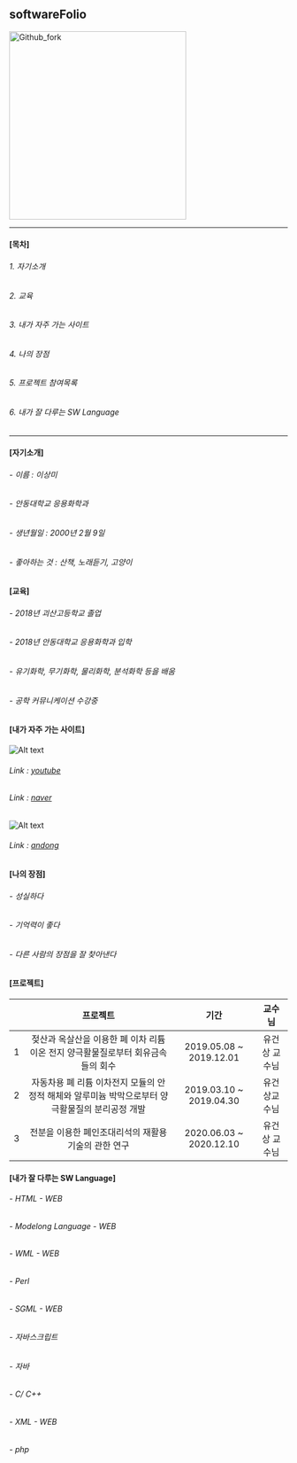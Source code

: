 ## softwareFolio

<img src="https://user-images.githubusercontent.com/86451095/123884762-f5589380-d986-11eb-828e-84f8fd54fe1e.jpg" width="320px" height="340px" title="px(픽셀) 크기 설정" alt="Github_fork"></img><br/>

***

#### [목차]

###### 1. 자기소개
###### 2. 교육
###### 3. 내가 자주 가는 사이트
###### 4. 나의 장점
###### 5. 프로젝트 참여목록
###### 6. 내가 잘 다루는 SW Language

***

#### [자기소개]

###### - 이름 : 이상미
###### - 안동대학교 응용화학과
###### - 생년월일 : 2000년 2월 9일
###### - 좋아하는 것 : 산책, 노래듣기, 고양이

#### [교육]

###### - 2018년 괴산고등학교 졸업
###### - 2018년 안동대학교 응용화학과 입학
###### - 유기화학, 무기화학, 물리화학, 분석화학 등을 배움
###### - 공학 커뮤니케이션 수강중

#### [내가 자주 가는 사이트]

![Alt text](https://user-images.githubusercontent.com/86451095/123888385-59328a80-d98e-11eb-8262-41fae3957706.PNG)

###### Link : [youtube][youtubelink]

[youtubelink]: youtube.com "Go youtube"

###### Link : [naver][naverlink]

[naverlink]: http://www.naver.com/ "Go naver"

![Alt text](https://user-images.githubusercontent.com/86451095/123888267-17a1df80-d98e-11eb-8975-e432268b6b98.PNG "Optional title")

###### Link : [andong][andonglink]

[andonglink]: https://www.andong.ac.kr/main/index.do

#### [나의 장점]

###### - 성실하다
###### - 기억력이 좋다
###### - 다른 사람의 장점을 잘 찾아낸다

#### [프로젝트]

| | 프로젝트 | 기간 | 교수님 |
| :-: | :-: | :-: | :-: |
| 1 | 젖산과 옥살산을 이용한 폐 이차 리튬이온 전지 양극활물질로부터 회유금속들의 회수 | 2019.05.08 ~ 2019.12.01 | 유건상 교수님 |
| 2 | 자동차용 폐 리튬 이차전지 모듈의 안정적 해체와 알루미늄 박막으로부터 양극활물질의 분리공정 개발 | 2019.03.10 ~ 2019.04.30 | 유건상교수님|
| 3 | 전분을 이용한 폐인조대리석의 재활용 기술의 관한 연구 | 2020.06.03 ~ 2020.12.10 | 유건상 교수님 | 


#### [내가 잘 다루는 SW Language]

###### - HTML - WEB
###### - Modelong Language - WEB
###### - WML - WEB
###### - Perl
###### - SGML - WEB
###### - 자바스크립트
###### - 자바
###### - C/ C++
###### - XML - WEB
###### - php
